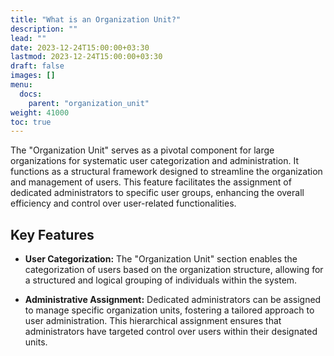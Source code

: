 ```yaml
---
title: "What is an Organization Unit?"
description: ""
lead: ""
date: 2023-12-24T15:00:00+03:30
lastmod: 2023-12-24T15:00:00+03:30
draft: false
images: []
menu:
  docs:
    parent: "organization_unit"
weight: 41000
toc: true
---
```


The "Organization Unit" serves as a pivotal component for large organizations for systematic user categorization and administration. It functions as a structural framework designed to streamline the organization and management of users. This feature facilitates the assignment of dedicated administrators to specific user groups, enhancing the overall efficiency and control over user-related functionalities.  

## Key Features

- **User Categorization:** The "Organization Unit" section enables the categorization of users based on the organization structure, allowing for a structured and logical grouping of individuals within the system.  

- **Administrative Assignment:** Dedicated administrators can be assigned to manage specific organization units, fostering a tailored approach to user administration. This hierarchical assignment ensures that administrators have targeted control over users within their designated units.  
